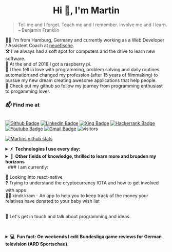 <h1 align="center">Hi 👋, I'm Martin </h1>

> Tell me and I forget. Teach me and I remember. Involve me and I learn. – Benjamin Franklin
> &nbsp;

🧑‍💻 I'm from Hamburg, Germany and currently working as a Web Developer / Assistent Coach at [neuefische](https://www.neuefische.de/).\
🛠️ I've always had a soft spot for computers and the drive to learn new software.\
🌱 At the end of 2018 I got a raspberry pi.\
💓 I then fell in love with programming, problem solving and daily routines automation and changed my profession (after 15 years of filmmaking) to pursue my new dream creating awesome applications that help people.\
👀 Check out my github so follow my journey from programming enthusiast to progamming lover.
&nbsp;

### 📬 Find me at

&nbsp;\
[![Github Badge](http://img.shields.io/badge/-Github-black?style=flat-square&logo=Github&link=https://github.com/mpagels)](https://github.com/mpagels)
[![Linkedin Badge](https://img.shields.io/badge/-LinkedIn-blue?style=flat-square&logo=Linkedin&logoColor=white&link=https://www.linkedin.com/in/martin-pagels-658169203/)](https://www.linkedin.com/in/martin-pagels-658169203)
[![Xing Badge](https://img.shields.io/badge/Xing-026466?style=flat-square&logo=Xing&logoColor=white&link=https://www.xing.com/profile/Martin_Pagels/cv)](https://www.xing.com/profile/Martin_Pagels/cv)
[![Hackerrank Badge](https://img.shields.io/badge/-Hackerrank-2EC866?style=flat-square&logo=HackerRank&logoColor=white&link=https://www.hackerrank.com/boa_11)](https://www.hackerrank.com/boa_11)
[![Youtube Badge](https://img.shields.io/badge/-Youtube-red?style=flat-square&logo=Youtube&logoColor=white&link=https://www.youtube.com/channel/UCXmOcZHxyx2tlqaQEqTG0WQ)](https://www.youtube.com/channel/UCXmOcZHxyx2tlqaQEqTG0WQ)
[![Gmail Badge](https://img.shields.io/badge/-Gmail-d14836?style=flat-square&logo=Gmail&logoColor=white&link=mailto:office@martinpagels.de)](mailto:office@martinpagels.de)
![visitors](https://visitor-badge.glitch.me/badge?page_id=mpagels.mpagels)

[![Martins github stats](https://github-readme-stats.vercel.app/api?username=mpagels&theme=gradien&count_private=true&show_icons=true&icon_color=343D46&bg_color=bg_color=180,2AD1FE,F47468&title_color=fff&text_color=fff)](https://github.com/anuraghazra/github-readme-stats)

<details>
  <summary><b>⚡ &nbsp;Technologies I use every day:</b></summary>
  <br/>

![HTML5](https://img.shields.io/static/v1?style=for-the-badge&message=HTML5&color=E34F26&logo=HTML5&logoColor=FFFFFF&label=)&nbsp;
![CSS3](https://img.shields.io/static/v1?style=for-the-badge&message=CSS3&color=1572B6&logo=CSS3&logoColor=FFFFFF&label=)&nbsp;
![JavaScript](https://img.shields.io/static/v1?style=for-the-badge&message=JavaScript&color=222222&logo=JavaScript&logoColor=F7DF1E&label=)&nbsp;
![Node.js](https://img.shields.io/static/v1?style=for-the-badge&message=Node.js&color=339933&logo=Node.js&logoColor=FFFFFF&label=)&nbsp;
![Express](https://img.shields.io/static/v1?style=for-the-badge&message=Express&color=000000&logo=Express&logoColor=FFFFFF&label=)&nbsp;\
![React](https://img.shields.io/static/v1?style=for-the-badge&message=React&color=222222&logo=React&logoColor=61DAFB&label=)&nbsp;
![React Router](https://img.shields.io/static/v1?style=for-the-badge&message=React+Router&color=CA4245&logo=React+Router&logoColor=FFFFFF&label=)&nbsp;
![styled-components](https://img.shields.io/static/v1?style=for-the-badge&message=styled-components&color=DB7093&logo=styled-components&logoColor=FFFFFF&label=)&nbsp;
![Testing Library](https://img.shields.io/static/v1?style=for-the-badge&message=Testing+Library&color=E33332&logo=Testing+Library&logoColor=FFFFFF&label=)&nbsp;\
![MongoDB](https://img.shields.io/static/v1?style=for-the-badge&message=MongoDB&color=47A248&logo=MongoDB&logoColor=FFFFFF&label=)&nbsp;
![Python](https://img.shields.io/static/v1?style=for-the-badge&message=Python&color=3776AB&logo=Python&logoColor=FFFFFF&label=)&nbsp;
![Flask](https://img.shields.io/static/v1?style=for-the-badge&message=Flask&color=000000&logo=Flask&logoColor=FFFFFF&label=)&nbsp;\
![Git](https://img.shields.io/static/v1?style=for-the-badge&message=Git&color=F05032&logo=Git&logoColor=FFFFFF&label=)&nbsp;
![GitHub](https://img.shields.io/static/v1?style=for-the-badge&message=GitHub&color=181717&logo=GitHub&logoColor=FFFFFF&label=)&nbsp;
![GitLab](https://img.shields.io/static/v1?style=for-the-badge&message=GitLab&color=222222&logo=GitLab&logoColor=FCA121&label=)&nbsp;
![Ubuntu](https://img.shields.io/static/v1?style=for-the-badge&message=Ubuntu&color=E95420&logo=Ubuntu&logoColor=FFFFFF&label=)&nbsp;
![Visual Studio Code](https://img.shields.io/static/v1?style=for-the-badge&message=Visual+Studio+Code&color=007ACC&logo=Visual+Studio+Code&logoColor=FFFFFF&label=)&nbsp;

<!--
GitHub, GitLab, Docker, Firebase.
VSCode.
HTML, CSS, JavaScript, TypeScript.
mongoDB.
TDD.
linux.
-->
</details>

<!--

nodejs, redis, nginx,
rest, google cloud plataform, aws
mongodb,
github actions
python, raspberrypi, arduino.
photoshop, premiere, after effects, illustrator, xd.
blockchain, iota, cardano.
-->

<details>
  <summary><b>🧠 &nbsp;Other fields of knowledge, thrilled to learn more and broaden my horizons</b></summary>
  <br/>

![NGINX](https://img.shields.io/static/v1?style=for-the-badge&message=NGINX&color=009639&logo=NGINX&logoColor=FFFFFF&label=)&nbsp;\
![Docker](https://img.shields.io/static/v1?style=for-the-badge&message=Docker&color=2496ED&logo=Docker&logoColor=FFFFFF&label=)&nbsp;
![GitHub Actions](https://img.shields.io/static/v1?style=for-the-badge&message=GitHub+Actions&color=2088FF&logo=GitHub+Actions&logoColor=FFFFFF&label=)&nbsp;\
![Amazon AWS](https://img.shields.io/static/v1?style=for-the-badge&message=Amazon+AWS&color=232F3E&logo=Amazon+AWS&logoColor=FFFFFF&label=)&nbsp;
![Raspberry Pi](https://img.shields.io/static/v1?style=for-the-badge&message=Raspberry+Pi&color=A22846&logo=Raspberry+Pi&logoColor=FFFFFF&label=)&nbsp;
![Arduino](https://img.shields.io/static/v1?style=for-the-badge&message=Arduino&color=00979D&logo=Arduino&logoColor=FFFFFF&label=)&nbsp;\
![Adobe Photoshop](https://img.shields.io/static/v1?style=for-the-badge&message=Adobe+Photoshop&color=31A8FF&logo=Adobe+Photoshop&logoColor=FFFFFF&label=)
![Adobe Premiere Pro](https://img.shields.io/static/v1?style=for-the-badge&message=Adobe+Premiere+Pro&color=9999FF&logo=Adobe+Premiere+Pro&logoColor=FFFFFF&label=)&nbsp;
![Adobe After Effects](https://img.shields.io/static/v1?style=for-the-badge&message=Adobe+After+Effects&color=9999FF&logo=Adobe+After+Effects&logoColor=FFFFFF&label=)&nbsp;
![Adobe XD](https://img.shields.io/static/v1?style=for-the-badge&message=Adobe+XD&color=FF61F6&logo=Adobe+XD&logoColor=FFFFFF&label=)&nbsp;
![Adobe Illustrator](https://img.shields.io/static/v1?style=for-the-badge&message=Adobe+Illustrator&color=222222&logo=Adobe+Illustrator&logoColor=FF9A00&label=)&nbsp;\
![Eclipse Mosquitto](https://img.shields.io/static/v1?style=for-the-badge&message=Eclipse+Mosquitto&color=3C5280&logo=Eclipse+Mosquitto&logoColor=FFFFFF&label=)&nbsp;
![IOTA](https://img.shields.io/static/v1?style=for-the-badge&message=IOTA&color=131F37&logo=IOTA&logoColor=FFFFFF&label=)

</details>
&nbsp;
### I am currently:

📱 Looking into react-native \
❓ Trying to understand the cryptocurrency IOTA and how to get involved with apps \
👨‍💻 kindr.kram - An app to help you to keep track of the money your relatives have donated to your baby wish list

&nbsp;
&nbsp;\
💬 Let's get in touch and talk about programming and ideas.

&nbsp;

<details>
  <summary><b>💻 &nbsp;Fun fact: On weekends I edit Bundesliga game reviews for German television (ARD Sportschau).</b></summary>
<img src="assets/editing.jpg" />
  <br/>
</details>
